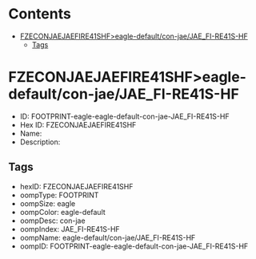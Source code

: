 



Contents
========

* [FZECONJAEJAEFIRE41SHF>eagle-default/con-jae/JAE_FI-RE41S-HF](#fzeconjaejaefire41shfeagle-defaultcon-jaejae_fi-re41s-hf)
	* [Tags](#tags)

# FZECONJAEJAEFIRE41SHF>eagle-default/con-jae/JAE_FI-RE41S-HF

- ID: FOOTPRINT-eagle-eagle-default-con-jae-JAE_FI-RE41S-HF
- Hex ID: FZECONJAEJAEFIRE41SHF
- Name: 
- Description: 

## Tags

- hexID: FZECONJAEJAEFIRE41SHF
- oompType: FOOTPRINT
- oompSize: eagle
- oompColor: eagle-default
- oompDesc: con-jae
- oompIndex: JAE_FI-RE41S-HF
- oompName: eagle-default/con-jae/JAE_FI-RE41S-HF
- oompID: FOOTPRINT-eagle-eagle-default-con-jae-JAE_FI-RE41S-HF
